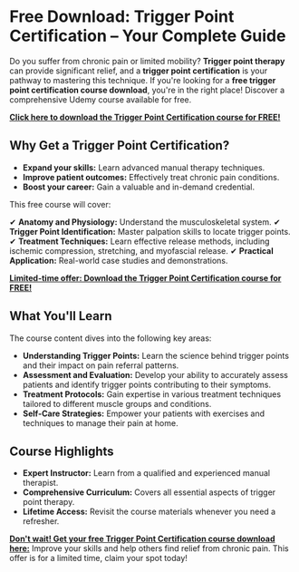 # Free Download: Trigger Point Certification – Your Complete Guide

Do you suffer from chronic pain or limited mobility? **Trigger point therapy** can provide significant relief, and a **trigger point certification** is your pathway to mastering this technique. If you're looking for a **free trigger point certification course download**, you're in the right place! Discover a comprehensive Udemy course available for free.

[**Click here to download the Trigger Point Certification course for FREE!**](https://udemywork.com/trigger-point-certification)

## Why Get a Trigger Point Certification?

*   **Expand your skills:** Learn advanced manual therapy techniques.
*   **Improve patient outcomes:** Effectively treat chronic pain conditions.
*   **Boost your career:** Gain a valuable and in-demand credential.

This free course will cover:

✔ **Anatomy and Physiology:** Understand the musculoskeletal system.
✔ **Trigger Point Identification:** Master palpation skills to locate trigger points.
✔ **Treatment Techniques:** Learn effective release methods, including ischemic compression, stretching, and myofascial release.
✔ **Practical Application:** Real-world case studies and demonstrations.

[**Limited-time offer: Download the Trigger Point Certification course for FREE!**](https://udemywork.com/trigger-point-certification)

## What You'll Learn

The course content dives into the following key areas:

*   **Understanding Trigger Points:** Learn the science behind trigger points and their impact on pain referral patterns.
*   **Assessment and Evaluation:** Develop your ability to accurately assess patients and identify trigger points contributing to their symptoms.
*   **Treatment Protocols:** Gain expertise in various treatment techniques tailored to different muscle groups and conditions.
*   **Self-Care Strategies:** Empower your patients with exercises and techniques to manage their pain at home.

## Course Highlights

*   **Expert Instructor:** Learn from a qualified and experienced manual therapist.
*   **Comprehensive Curriculum:** Covers all essential aspects of trigger point therapy.
*   **Lifetime Access:** Revisit the course materials whenever you need a refresher.

[**Don't wait! Get your free Trigger Point Certification course download here:**](https://udemywork.com/trigger-point-certification) Improve your skills and help others find relief from chronic pain. This offer is for a limited time, claim your spot today!
